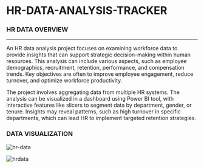 # HR-DATA-ANALYSIS-TRACKER

### HR DATA OVERVIEW
----------------
An HR data analysis project focuses on examining workforce data to provide insights that can support strategic decision-making within human resources. This analysis can include various aspects, such as employee demographics, recruitment, retention, performance, and compensation trends. Key objectives are often to improve employee engagement, reduce turnover, and optimize workforce productivity.

The project involves aggregating data from multiple HR systems. The analysis can be visualized in a dashboard using  Power BI tool, with interactive features like slicers to segment data by department, gender, or tenure. Insights may reveal patterns, such as high turnover in specific departments, which can lead HR to implement targeted retention strategies.

### DATA VISUALIZATION


![hr-data](https://github.com/user-attachments/assets/17e3700a-8511-4f80-97af-4d8fda05b12f)


![hrdata](https://github.com/user-attachments/assets/1432de14-5bc8-4a3a-9b82-ce614705d0a9)





